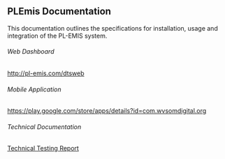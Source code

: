 ## PLEmis Documentation

This documentation outlines the specifications for installation, usage and integration of the PL-EMIS system.
###### Web Dashboard 
http://pl-emis.com/dtsweb
###### Mobile Application
https://play.google.com/store/apps/details?id=com.wvsomdigital.org
###### Technical Documentation
[Technical Testing Report](./docs/index.md)



